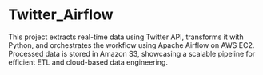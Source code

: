 # Twitter_Airflow
This project extracts real-time data using Twitter API, transforms it with Python, and orchestrates the workflow using Apache Airflow on AWS EC2. Processed data is stored in Amazon S3, showcasing a scalable pipeline for efficient ETL and cloud-based data engineering.
